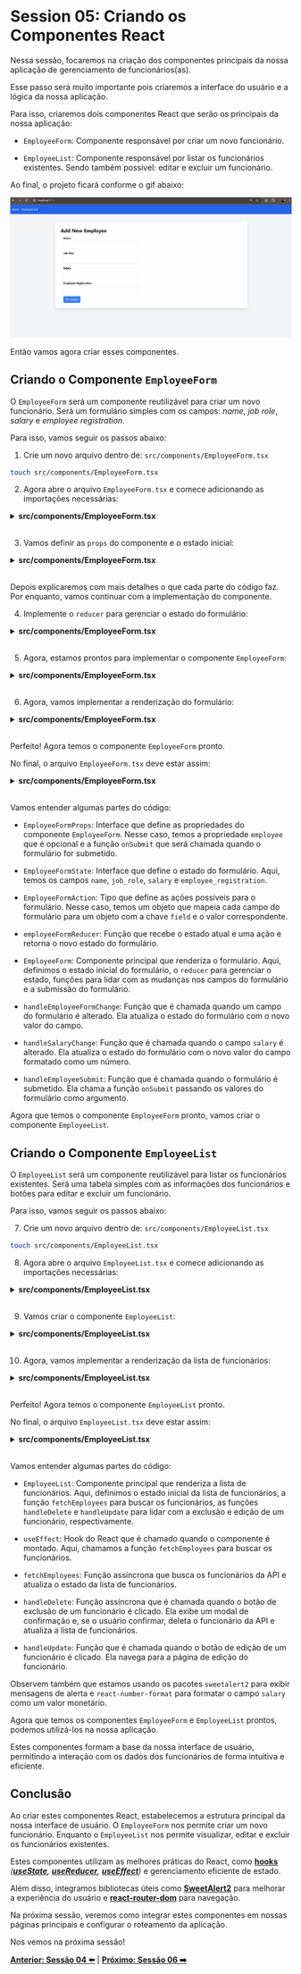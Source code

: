 # Session 05: Criando os Componentes React

Nessa sessão, focaremos na criação dos componentes principais da nossa aplicação de gerenciamento de funcionários(as). 

Esse passo será muito importante pois criaremos a interface do usuário e a lógica da nossa aplicação.

Para isso, criaremos dois componentes React que serão os principais da nossa aplicação: 

- `EmployeeForm`: Componente responsável por criar um novo funcionário.

- `EmployeeList`: Componente responsável por listar os funcionários existentes. Sendo também possível: editar e excluir um funcionário.

Ao final, o projeto ficará conforme o gif abaixo:

![Frontend Project](../images/frontend-project.gif)

Então vamos agora criar esses componentes.

## Criando o Componente `EmployeeForm`

O `EmployeeForm` será um componente reutilizável para criar um novo funcionário. Será um formulário simples com os campos: _name_, _job role_, _salary_ e _employee registration_. 

Para isso, vamos seguir os passos abaixo:

1. Crie um novo arquivo dentro de: `src/components/EmployeeForm.tsx`

```bash
touch src/components/EmployeeForm.tsx
```

2. Agora abre o arquivo `EmployeeForm.tsx` e comece adicionando as importações necessárias:

<details><summary><b>src/components/EmployeeForm.tsx</b></summary>

```tsx
import React, { useReducer } from 'react';
import { Employee } from '../types/employee.interface';
import { NumericFormat, NumericFormatProps } from 'react-number-format';
import { FaPlus, FaEdit } from 'react-icons/fa';
``` 

</details>
<br/>

3. Vamos definir as `props` do componente e o estado inicial:

<details><summary><b>src/components/EmployeeForm.tsx</b></summary>

```tsx
interface EmployeeFormProps {
  employee?: Employee;
  onSubmit: (employee: Omit<Employee, 'id' | 'createdAt' | 'updatedAt'>) => void;
}

type EmployeeFormState = {
  name: string;
  job_role: string;
  salary: string;
  employee_registration: string;
};

type EmployeeFormAction = {
  [K in keyof EmployeeFormState]: { field: K; value: EmployeeFormState[K] };
}[keyof EmployeeFormState];
```

</details>
<br/>

Depois explicaremos com mais detalhes o que cada parte do código faz. Por enquanto, vamos continuar com a implementação do componente.

4. Implemente o `reducer` para gerenciar o estado do formulário:

<details><summary><b>src/components/EmployeeForm.tsx</b></summary>

```tsx
const employeeFormReducer = (
  state: EmployeeFormState,
  action: EmployeeFormAction
): EmployeeFormState => {
  return {
    ...state,
    [action.field]: action.value,
  };
};
```

</details>
<br/>

5. Agora, estamos prontos para implementar o componente `EmployeeForm`:

<details><summary><b>src/components/EmployeeForm.tsx</b></summary>

```tsx
export default function EmployeeForm({ employee, onSubmit }: EmployeeFormProps) {
  const initialEmployeeValues: EmployeeFormState = {
    name: employee?.name || '',
    job_role: employee?.job_role || '',
    salary: employee?.salary?.toString() || '',
    employee_registration: employee?.employee_registration?.toString() || '',
  };

  const [employeeFormValues, dispatch] = useReducer(
    employeeFormReducer,
    initialEmployeeValues
  );

  const { name, job_role, salary, employee_registration } = employeeFormValues;

  function handleEmployeeFormChange(
    event: React.ChangeEvent<HTMLInputElement>
  ) {
    const { name, value } = event.target;
    dispatch({ field: name as keyof EmployeeFormState, value });
  }

  const handleSalaryChange = (values: NumericFormatProps) => {
    const valueString = values.value ? values.value.toString() : '';
    dispatch({ field: 'salary', value: valueString });
  };

  const handleEmployeeSubmit = (event: React.FormEvent) => {
    event.preventDefault();
    onSubmit({
      name,
      job_role,
      salary: parseFloat(salary),
      employee_registration: parseInt(employee_registration, 10),
    });
  };

  // Renderização do formulário omitida
}
```

</details>
<br/>

6. Agora, vamos implementar a renderização do formulário:

<details><summary><b>src/components/EmployeeForm.tsx</b></summary>

```tsx
return (
    <form onSubmit={handleEmployeeSubmit} className='max-w-md'>
      <div className='mb-4'>
        <label htmlFor='name' className='block mb-2 font-bold'>
          Name
        </label>
        <input
          type='text'
          id='name'
          name='name'
          value={name}
          onChange={handleEmployeeFormChange}
          required
          className='w-full px-3 py-2 border rounded'
        />
      </div>
      <div className='mb-4'>
        <label htmlFor='job_role' className='block mb-2 font-bold'>
          Job Role
        </label>
        <input
          type='text'
          id='job_role'
          name='job_role'
          value={job_role}
          onChange={handleEmployeeFormChange}
          required
          className='w-full px-3 py-2 border rounded'
        />
      </div>
      <div className='mb-4'>
        <label htmlFor='salary' className='block mb-2 font-bold'>
          Salary
        </label>
        <NumericFormat
          id='salary'
          name='salary'
          value={salary}
          onValueChange={handleSalaryChange}
          thousandSeparator={true}
          prefix={'$'}
          required
          className='w-full px-3 py-2 border rounded'
        />
      </div>
      <div className='mb-4'>
        <label htmlFor='employee_registration' className='block mb-2 font-bold'>
          Employee Registration
        </label>
        <input
          type='number'
          id='employee_registration'
          name='employee_registration'
          value={employee_registration}
          onChange={handleEmployeeFormChange}
          required
          className='w-full px-3 py-2 border rounded'
        />
      </div>
      <button
        type='submit'
        className='bg-blue-500 text-white px-4 py-2 rounded flex items-center space-x-2'
      >
        {employee ? (
          <>
            <FaEdit />
            <span>Update</span>
          </>
        ) : (
          <>
            <FaPlus />
            <span>Create</span>
          </>
        )}
      </button>
    </form>
  );
```

</details>
<br/>

Perfeito! Agora temos o componente `EmployeeForm` pronto.

No final, o arquivo `EmployeeForm.tsx` deve estar assim:

<details><summary><b>src/components/EmployeeForm.tsx</b></summary>

```tsx
import React, { useReducer } from 'react';
import { Employee } from '../types/employee.interface';

import { NumericFormat, NumericFormatProps } from 'react-number-format';
import { FaPlus, FaEdit } from 'react-icons/fa';

interface EmployeeFormProps {
  employee?: Employee;
  onSubmit: (
    employee: Omit<Employee, 'id' | 'createdAt' | 'updatedAt'>
  ) => void;
}

type EmployeeFormState = {
  name: string;
  job_role: string;
  salary: string;
  employee_registration: string;
};

type EmployeeFormAction = {
  [K in keyof EmployeeFormState]: { field: K; value: EmployeeFormState[K] };
}[keyof EmployeeFormState];

const employeeFormReducer = (
  state: EmployeeFormState,
  action: EmployeeFormAction
): EmployeeFormState => {
  return {
    ...state,
    [action.field]: action.value,
  };
};

export default function EmployeeForm({
  employee,
  onSubmit,
}: EmployeeFormProps) {
  const initialEmployeeValues: EmployeeFormState = {
    name: employee?.name || '',
    job_role: employee?.job_role || '',
    salary: employee?.salary?.toString() || '',
    employee_registration: employee?.employee_registration?.toString() || '',
  };

  const [employeeFormValues, dispatch] = useReducer(
    employeeFormReducer,
    initialEmployeeValues
  );

  const { name, job_role, salary, employee_registration } = employeeFormValues;

  function handleEmployeeFormChange(
    event: React.ChangeEvent<HTMLInputElement>
  ) {
    const { name, value } = event.target;
    dispatch({ field: name as keyof EmployeeFormState, value });
  }

  const handleSalaryChange = (values: NumericFormatProps) => {
    const valueString = values.value ? values.value.toString() : '';
    dispatch({ field: 'salary', value: valueString });
  };

  const handleEmployeeSubmit = (event: React.FormEvent) => {
    event.preventDefault();
    onSubmit({
      name,
      job_role,
      salary: parseFloat(salary),
      employee_registration: parseInt(employee_registration, 10),
    });
  };

  return (
    <form onSubmit={handleEmployeeSubmit} className='max-w-md'>
      <div className='mb-4'>
        <label htmlFor='name' className='block mb-2 font-bold'>
          Name
        </label>
        <input
          type='text'
          id='name'
          name='name'
          value={name}
          onChange={handleEmployeeFormChange}
          required
          className='w-full px-3 py-2 border rounded'
        />
      </div>
      <div className='mb-4'>
        <label htmlFor='job_role' className='block mb-2 font-bold'>
          Job Role
        </label>
        <input
          type='text'
          id='job_role'
          name='job_role'
          value={job_role}
          onChange={handleEmployeeFormChange}
          required
          className='w-full px-3 py-2 border rounded'
        />
      </div>
      <div className='mb-4'>
        <label htmlFor='salary' className='block mb-2 font-bold'>
          Salary
        </label>
        <NumericFormat
          id='salary'
          name='salary'
          value={salary}
          onValueChange={handleSalaryChange}
          thousandSeparator={true}
          prefix={'$'}
          required
          className='w-full px-3 py-2 border rounded'
        />
      </div>
      <div className='mb-4'>
        <label htmlFor='employee_registration' className='block mb-2 font-bold'>
          Employee Registration
        </label>
        <input
          type='number'
          id='employee_registration'
          name='employee_registration'
          value={employee_registration}
          onChange={handleEmployeeFormChange}
          required
          className='w-full px-3 py-2 border rounded'
        />
      </div>
      <button
        type='submit'
        className='bg-blue-500 text-white px-4 py-2 rounded flex items-center space-x-2'
      >
        {employee ? (
          <>
            <FaEdit />
            <span>Update</span>
          </>
        ) : (
          <>
            <FaPlus />
            <span>Create</span>
          </>
        )}
      </button>
    </form>
  );
}
``` 

</details>
<br/>

Vamos entender algumas partes do código:

- `EmployeeFormProps`: Interface que define as propriedades do componente `EmployeeForm`. Nesse caso, temos a propriedade `employee` que é opcional e a função `onSubmit` que será chamada quando o formulário for submetido.
  
- `EmployeeFormState`: Interface que define o estado do formulário. Aqui, temos os campos `name`, `job_role`, `salary` e `employee_registration`.
  
- `EmployeeFormAction`: Tipo que define as ações possíveis para o formulário. Nesse caso, temos um objeto que mapeia cada campo do formulário para um objeto com a chave `field` e o valor correspondente.
  
- `employeeFormReducer`: Função que recebe o estado atual e uma ação e retorna o novo estado do formulário.
  
- `EmployeeForm`: Componente principal que renderiza o formulário. Aqui, definimos o estado inicial do formulário, o `reducer` para gerenciar o estado, funções para lidar com as mudanças nos campos do formulário e a submissão do formulário.
  
- `handleEmployeeFormChange`: Função que é chamada quando um campo do formulário é alterado. Ela atualiza o estado do formulário com o novo valor do campo.
  
- `handleSalaryChange`: Função que é chamada quando o campo `salary` é alterado. Ela atualiza o estado do formulário com o novo valor do campo formatado como um número.
  
- `handleEmployeeSubmit`: Função que é chamada quando o formulário é submetido. Ela chama a função `onSubmit` passando os valores do formulário como argumento.

Agora que temos o componente `EmployeeForm` pronto, vamos criar o componente `EmployeeList`.

## Criando o Componente `EmployeeList`

O `EmployeeList` será um componente reutilizável para listar os funcionários existentes. Será uma tabela simples com as informações dos funcionários e botões para editar e excluir um funcionário.

Para isso, vamos seguir os passos abaixo:

7. Crie um novo arquivo dentro de: `src/components/EmployeeList.tsx`

```bash
touch src/components/EmployeeList.tsx
```

8. Agora abre o arquivo `EmployeeList.tsx` e comece adicionando as importações necessárias:

<details><summary><b>src/components/EmployeeList.tsx</b></summary>

```tsx
import React, { useState, useEffect } from 'react';
import { useNavigate } from 'react-router-dom';
import { Employee } from '../types/employee.interface';
import { deleteEmployee, getEmployees } from '../services/employee.services';
import Swal from 'sweetalert2';
import { NumericFormat } from 'react-number-format';
import { FaEdit, FaTrash } from 'react-icons/fa';
```

</details>
<br/>

9. Vamos criar o componente `EmployeeList`:

<details><summary><b>src/components/EmployeeList.tsx</b></summary>

```tsx
const EmployeeList: React.FC = () => {
  const [employees, setEmployees] = useState<Employee[]>([]);
  const navigate = useNavigate();

  useEffect(() => {
    fetchEmployees();
  }, []);

  const fetchEmployees = async () => {
    try {
      const data = await getEmployees();
      setEmployees(data);
    } catch (error) {
      console.error('Error fetching employees:', error);
      Swal.fire({
        title: 'Error!',
        text: 'There was a problem fetching employees',
        icon: 'error',
        confirmButtonText: 'OK',
      });
    }
  };

  const handleDelete = async (id: string) => {
    const result = await Swal.fire({
      title: 'Are you sure you want to delete this employee?',
      text: 'You will not be able to revert this!',
      icon: 'warning',
      showCancelButton: true,
      confirmButtonColor: '#3085d6',
      cancelButtonColor: '#d33',
      confirmButtonText: 'Yes, delete it!',
      cancelButtonText: 'No, cancel!',
    });

    if (result.isConfirmed) {
      try {
        await deleteEmployee(id);
        Swal.fire({
          title: 'Deleted!',
          text: 'Employee has been deleted.',
          icon: 'success',
        });
        fetchEmployees();
      } catch (error) {
        console.error('Error deleting employee:', error);
        Swal.fire({
          title: 'Error!',
          text: 'There was a problem deleting the employee',
          icon: 'error',
          confirmButtonText: 'OK',
        });
      }
    }
  };

  const handleUpdate = (id: string) => {
    navigate(`/update/${id}`);
  };

  // Renderização da lista de funcionários omitida
};

export default EmployeeList;
```

</details>
<br/>

10. Agora, vamos implementar a renderização da lista de funcionários:

<details><summary><b>src/components/EmployeeList.tsx</b></summary>

```tsx
return (
    <div className='container mx-auto mt-8'>
      <table className='min-w-full bg-white border border-gray-300 shadow-lg'>
        <thead>
          <tr>
            <th className='py-2 px-4 border-b text-center'>Name</th>
            <th className='py-2 px-4 border-b text-center'>Job Role</th>
            <th className='py-2 px-4 border-b text-center'>Salary</th>
            <th className='py-2 px-4 border-b text-center'>Registration</th>
            <th className='py-2 px-4 border-b text-center'>Actions</th>
          </tr>
        </thead>
        <tbody>
          {employees.map((employee) => (
            <tr key={employee.id}>
              <td className='py-2 px-4 border-b text-center'>
                {employee.name}
              </td>
              <td className='py-2 px-4 border-b text-center'>
                {employee.job_role}
              </td>
              <td className='py-2 px-4 border-b text-center'>
                <NumericFormat
                  value={employee.salary}
                  displayType={'text'}
                  thousandSeparator={true}
                  prefix={'$'}
                />
              </td>
              <td className='py-2 px-4 border-b text-center'>
                {employee.employee_registration}
              </td>
              <td className='py-2 px-4 border-b text-center flex justify-center items-center'>
                <button
                  onClick={() => handleUpdate(employee.id)}
                  className='bg-blue-500 text-white px-2 py-1 rounded flex items-center justify-center'
                >
                  <FaEdit />
                </button>
                <button
                  onClick={() => handleDelete(employee.id)}
                  className='bg-red-500 text-white px-2 py-1 rounded flex items-center justify-center ml-2'
                >
                  <FaTrash />
                </button>
              </td>
            </tr>
          ))}
        </tbody>
      </table>
    </div>
  );
```

</details>
<br/>

Perfeito! Agora temos o componente `EmployeeList` pronto.

No final, o arquivo `EmployeeList.tsx` deve estar assim:

<details><summary><b>src/components/EmployeeList.tsx</b></summary>

```tsx
import React, { useState, useEffect } from 'react';
import { useNavigate } from 'react-router-dom';
import { Employee } from '../types/employee.interface';
import { deleteEmployee, getEmployees } from '../services/employee.services';

import Swal from 'sweetalert2';
import { NumericFormat } from 'react-number-format';
import { FaEdit, FaTrash } from 'react-icons/fa';

const EmployeeList: React.FC = () => {
  const [employees, setEmployees] = useState<Employee[]>([]);
  const navigate = useNavigate();

  useEffect(() => {
    fetchEmployees();
  }, []);

  const fetchEmployees = async () => {
    try {
      const data = await getEmployees();
      setEmployees(data);
    } catch (error) {
      console.error('Error fetching employees:', error);
      Swal.fire({
        title: 'Error!',
        text: 'There was a problem fetching employees',
        icon: 'error',
        confirmButtonText: 'OK',
      });
    }
  };

  const handleDelete = async (id: string) => {
    const result = await Swal.fire({
      title: 'Are you sure you want to delete this employee?',
      text: 'You will not be able to revert this!',
      icon: 'warning',
      showCancelButton: true,
      confirmButtonColor: '#3085d6',
      cancelButtonColor: '#d33',
      confirmButtonText: 'Yes, delete it!',
      cancelButtonText: 'No, cancel!',
    });

    if (result.isConfirmed) {
      try {
        await deleteEmployee(id);
        Swal.fire({
          title: 'Deleted!',
          text: 'Employee has been deleted.',
          icon: 'success',
        });
        fetchEmployees();
      } catch (error: unknown) {
        const err = error as Error;
        console.error(`Failed to delete employee: ${err.message}`);
        Swal.fire({
          title: 'Error!',
          text: 'There was a problem deleting the employee',
          icon: 'error',
          confirmButtonText: 'OK',
        });
      }
    } else if (result.dismiss === Swal.DismissReason.cancel) {
      Swal.fire({
        title: 'Cancelled',
        text: 'Employee deletion has been cancelled',
        icon: 'error',
      });
    }
  };

  const handleUpdate = (id: string) => {
    navigate(`/update/${id}`);
  };

  return (
    <div className='container mx-auto mt-8'>
      <table className='min-w-full bg-white border border-gray-300 shadow-lg'>
        <thead>
          <tr>
            <th className='py-2 px-4 border-b text-center'>Name</th>
            <th className='py-2 px-4 border-b text-center'>Job Role</th>
            <th className='py-2 px-4 border-b text-center'>Salary</th>
            <th className='py-2 px-4 border-b text-center'>Registration</th>
            <th className='py-2 px-4 border-b text-center'>Actions</th>
          </tr>
        </thead>
        <tbody>
          {employees.map((employee) => (
            <tr key={employee.id}>
              <td className='py-2 px-4 border-b text-center'>
                {employee.name}
              </td>
              <td className='py-2 px-4 border-b text-center'>
                {employee.job_role}
              </td>
              <td className='py-2 px-4 border-b text-center'>
                <NumericFormat
                  value={employee.salary}
                  displayType={'text'}
                  thousandSeparator={true}
                  prefix={'$'}
                />
              </td>
              <td className='py-2 px-4 border-b text-center'>
                {employee.employee_registration}
              </td>
              <td className='py-2 px-4 border-b text-center flex justify-center items-center'>
                <button
                  onClick={() => handleUpdate(employee.id)}
                  className='bg-blue-500 text-white px-2 py-1 rounded flex items-center justify-center'
                >
                  <FaEdit />
                </button>
                <button
                  onClick={() => handleDelete(employee.id)}
                  className='bg-red-500 text-white px-2 py-1 rounded flex items-center justify-center ml-2'
                >
                  <FaTrash />
                </button>
              </td>
            </tr>
          ))}
        </tbody>
      </table>
    </div>
  );
};

export default EmployeeList;
``` 

</details>
<br/>

Vamos entender algumas partes do código:

- `EmployeeList`: Componente principal que renderiza a lista de funcionários. Aqui, definimos o estado inicial da lista de funcionários, a função `fetchEmployees` para buscar os funcionários, as funções `handleDelete` e `handleUpdate` para lidar com a exclusão e edição de um funcionário, respectivamente.
  
- `useEffect`: Hook do React que é chamado quando o componente é montado. Aqui, chamamos a função `fetchEmployees` para buscar os funcionários.
  
- `fetchEmployees`: Função assíncrona que busca os funcionários da API e atualiza o estado da lista de funcionários.
  
- `handleDelete`: Função assíncrona que é chamada quando o botão de exclusão de um funcionário é clicado. Ela exibe um modal de confirmação e, se o usuário confirmar, deleta o funcionário da API e atualiza a lista de funcionários.
  
- `handleUpdate`: Função que é chamada quando o botão de edição de um funcionário é clicado. Ela navega para a página de edição do funcionário.

Observem também que estamos usando os pacotes `sweetalert2` para exibir mensagens de alerta e `react-number-format` para formatar o campo `salary` como um valor monetário.

Agora que temos os componentes `EmployeeForm` e `EmployeeList` prontos, podemos utilizá-los na nossa aplicação.

Estes componentes formam a base da nossa interface de usuário, permitindo a interação com os dados dos funcionários de forma intuitiva e eficiente.

## Conclusão

Ao criar estes componentes React, estabelecemos a estrutura principal da nossa interface de usuário. O `EmployeeForm` nos permite criar um novo funcionário. Enquanto o `EmployeeList` nos permite visualizar, editar e excluir os funcionários existentes. 

Estes componentes utilizam as melhores práticas do React, como **[hooks](https://react.dev/reference/react/hooks)** _(**[useState](https://react.dev/reference/react/useState)**, **[useReducer](https://react.dev/reference/react/useReducer)**, **[useEffect](https://react.dev/reference/react/useEffect)**)_ e gerenciamento eficiente de estado. 

Além disso, integramos bibliotecas úteis como **[SweetAlert2](https://sweetalert2.github.io/)** para melhorar a experiência do usuário e **[react-router-dom](https://www.npmjs.com/package/react-router-dom)** para navegação.

Na próxima sessão, veremos como integrar estes componentes em nossas páginas principais e configurar o roteamento da aplicação.

Nos vemos na próxima sessão!

**[Anterior: Sessão 04 ⬅️](04-session.md)** | **[Próximo: Sessão 06 ➡️](06-session.md)**

